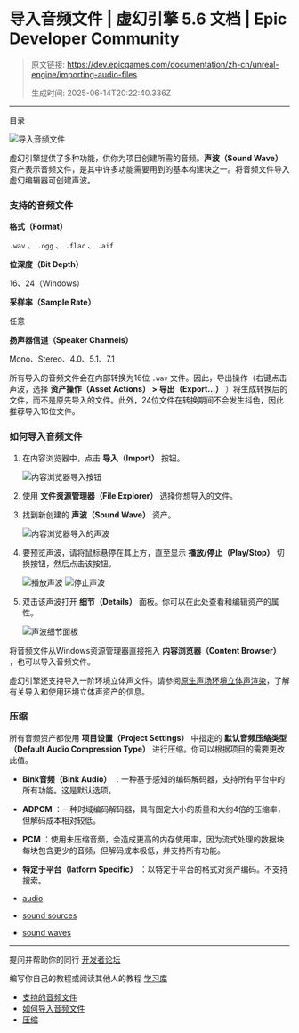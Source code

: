 # 导入音频文件 | 虚幻引擎 5.6 文档 | Epic Developer Community

> 原文链接: https://dev.epicgames.com/documentation/zh-cn/unreal-engine/importing-audio-files
> 
> 生成时间: 2025-06-14T20:22:40.336Z

---

目录

![导入音频文件](https://dev.epicgames.com/community/api/documentation/image/a7b15dad-44e5-4383-a62e-ead31860f100?resizing_type=fill&width=1920&height=335)

虚幻引擎提供了多种功能，供你为项目创建所需的音频。**声波（Sound Wave）** 资产表示音频文件，是其中许多功能需要用到的基本构建块之一。将音频文件导入虚幻编辑器可创建声波。

### 支持的音频文件

**格式（Format）**

`.wav` 、 `.ogg` 、 `.flac` 、 `.aif`

**位深度（Bit Depth）**

16、24（Windows）

**采样率（Sample Rate）**

任意

**扬声器信道（Speaker Channels）**

Mono、Stereo、4.0、5.1、7.1

所有导入的音频文件会在内部转换为16位 `.wav` 文件。因此，导出操作（右键点击声波，选择 **资产操作（Asset Actions） > 导出（Export...）** ）将生成转换后的文件，而不是原先导入的文件。此外，24位文件在转换期间不会发生抖色，因此推荐导入16位文件。

### 如何导入音频文件

1.  在内容浏览器中，点击 **导入（Import）** 按钮。
    
    ![内容浏览器导入按钮](https://d1iv7db44yhgxn.cloudfront.net/documentation/images/297a933f-5310-4e9f-a7e4-31f7b59903d0/content_browser_import.png)
2.  使用 **文件资源管理器（File Explorer）** 选择你想导入的文件。
    
3.  找到新创建的 **声波（Sound Wave）** 资产。
    
    ![内容浏览器导入的声波](https://d1iv7db44yhgxn.cloudfront.net/documentation/images/d0021381-7469-44e1-8fe7-3888108bba0b/content_browser_imported.png)
4.  要预览声波，请将鼠标悬停在其上方，直至显示 **播放/停止（Play/Stop）** 切换按钮，然后点击该按钮。
    
    ![播放声波](https://d1iv7db44yhgxn.cloudfront.net/documentation/images/8eaa8d12-805a-4f2d-b1de-70c25bdd9040/play_sound_wave.png) ![停止声波](https://d1iv7db44yhgxn.cloudfront.net/documentation/images/13636b73-8e9e-43eb-bdd2-b48ca3aa488f/stop_sound_wave.png)
    
5.  双击该声波打开 **细节（Details）** 面板。你可以在此处查看和编辑资产的属性。
    
    ![声波细节面板](https://d1iv7db44yhgxn.cloudfront.net/documentation/images/3c650eb9-f2b6-4454-9c2b-bd2b95a1fb07/details_panel.png)

将音频文件从Windows资源管理器直接拖入 **内容浏览器（Content Browser）** ，也可以导入音频文件。

虚幻引擎还支持导入一阶环境立体声文件。请参阅[原生声场环境立体声渲染](/documentation/zh-cn/unreal-engine/native-soundfield-ambisonics-rendering-in-unreal-engine)，了解有关导入和使用环境立体声资产的信息。

### 压缩

所有音频资产都使用 **项目设置（Project Settings）** 中指定的 **默认音频压缩类型（Default Audio Compression Type）** 进行压缩。你可以根据项目的需要更改此值。

-   **Bink音频（Bink Audio）** ：一种基于感知的编码解码器，支持所有平台中的所有功能。这是默认选项。
-   **ADPCM** ：一种时域编码解码器，具有固定大小的质量和大约4倍的压缩率，但解码成本相对较低。
-   **PCM** ：使用未压缩音频，会造成更高的内存使用率，因为流式处理的数据块每块包含更少的音频，但解码成本极低，并支持所有功能。
-   **特定于平台（latform Specific）** ：以特定于平台的格式对资产编码。不支持搜索。

-   [audio](https://dev.epicgames.com/community/search?query=audio)
-   [sound sources](https://dev.epicgames.com/community/search?query=sound%20sources)
-   [sound waves](https://dev.epicgames.com/community/search?query=sound%20waves)

* * *

提问并帮助你的同行 [开发者论坛](https://forums.unrealengine.com/categories?tag=unreal-engine)

编写你自己的教程或阅读其他人的教程 [学习库](https://dev.epicgames.com/community/unreal-engine/learning)

-   [支持的音频文件](/documentation/zh-cn/unreal-engine/importing-audio-files#%E6%94%AF%E6%8C%81%E7%9A%84%E9%9F%B3%E9%A2%91%E6%96%87%E4%BB%B6)
-   [如何导入音频文件](/documentation/zh-cn/unreal-engine/importing-audio-files#%E5%A6%82%E4%BD%95%E5%AF%BC%E5%85%A5%E9%9F%B3%E9%A2%91%E6%96%87%E4%BB%B6)
-   [压缩](/documentation/zh-cn/unreal-engine/importing-audio-files#%E5%8E%8B%E7%BC%A9)